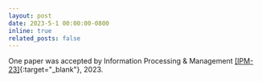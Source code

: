 ```yaml
---
layout: post
date: 2023-5-1 00:00:00-0800
inline: true
related_posts: false
---
```


One paper was accepted by Information Processing & Management [[IPM-23]](https://doi.org/10.1016/j.ipm.2023.103284){:target="\_blank"}, 2023.
